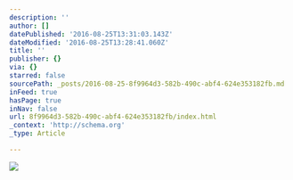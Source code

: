 ```yaml
---
description: ''
author: []
datePublished: '2016-08-25T13:31:03.143Z'
dateModified: '2016-08-25T13:28:41.060Z'
title: ''
publisher: {}
via: {}
starred: false
sourcePath: _posts/2016-08-25-8f9964d3-582b-490c-abf4-624e353182fb.md
inFeed: true
hasPage: true
inNav: false
url: 8f9964d3-582b-490c-abf4-624e353182fb/index.html
_context: 'http://schema.org'
_type: Article

---
```

![](https://the-grid-user-content.s3-us-west-2.amazonaws.com/7ec02025-0b46-4798-9c51-58804630b5ac.jpg)